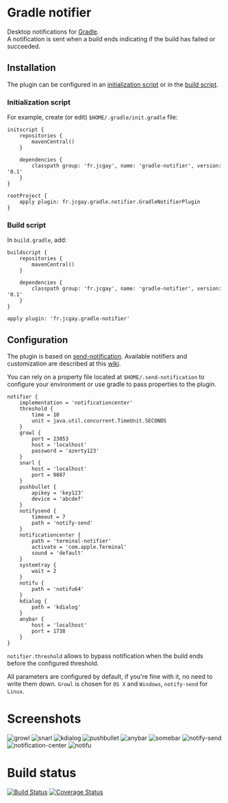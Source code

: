# Gradle notifier

Desktop notifications for [Gradle](http://gradle.org).  
A notification is sent when a build ends indicating if the build has failed or succeeded.

## Installation

The plugin can be configured in an [initialization script](http://gradle.org/docs/current/userguide/init_scripts.html) or in the [build script](https://gradle.org/docs/current/userguide/plugins.html).

### Initialization script

For example, create (or edit) `$HOME/.gradle/init.gradle` file:

```
initscript {
    repositories {
        mavenCentral()
    }

    dependencies {
        classpath group: 'fr.jcgay', name: 'gradle-notifier', version: '0.1'
    }
}

rootProject {
    apply plugin: fr.jcgay.gradle.notifier.GradleNotifierPlugin
}
```

### Build script

In `build.gradle`, add:

```
buildscript {
    repositories {
        mavenCentral()
    }

    dependencies {
        classpath group: 'fr.jcgay', name: 'gradle-notifier', version: '0.1'
    }
}

apply plugin: 'fr.jcgay.gradle-notifier'
```

## Configuration

The plugin is based on [send-notification](https://github.com/jcgay/send-notification). Available notifiers and customization are described at this [wiki](https://github.com/jcgay/send-notification/wiki).  

You can rely on a property file located at `$HOME/.send-notification` to configure your environment or use gradle to pass properties to the plugin.

```
notifier {
    implementation = 'notificationcenter'
    threshold {
        time = 10
        unit = java.util.concurrent.TimeUnit.SECONDS
    }
    growl {
        port = 23053
        host = 'localhost'
        password = 'azerty123'
    }
    snarl {
        host = 'localhost'
        port = 9887
    }
    pushbullet {
    	apikey = 'key123'
    	device = 'abcdef'
    }
    notifysend {
        timeout = 7
        path = 'notify-send'
    }
    notificationcenter {
    	path = 'terminal-notifier'
    	activate = 'com.apple.Terminal'
    	sound = 'default'
    }
    systemtray {
    	wait = 2
    }
    notifu {
    	path = 'notifu64'
    }
    kdialog {
    	path = 'kdialog'
    }
    anybar {
    	host = 'localhost'
    	port = 1738
    }
}
```

`notifier.threshold` allows to bypass notification when the build ends before the configured threshold.

All parameters are configured by default, if you're fine with it, no need to write them down.
`Growl` is chosen for `OS X` and `Windows`, `notify-send` for `Linux`.

# Screenshots

![growl](http://jeanchristophegay.com/images/gradle.notifier.growl.thumbnail.png)
![snarl](http://jeanchristophegay.com/images/gradle.notifier.snarl.png)
![kdialog](http://jeanchristophegay.com/images/gradle.notifier.kdialog.png)
![pushbullet](http://jeanchristophegay.com/images/gradle.notifier.pushbullet.thumbnail.png)
![anybar](http://jeanchristophegay.com/images/gradle.notifier.anybar.thumbnail.png)
![somebar](http://jeanchristophegay.com/images/gradle.notifier.somebar.png)
![notify-send](http://jeanchristophegay.com/images/gradle.notifier.notifysend.png)
![notification-center](http://jeanchristophegay.com/images/gradle.notifier.notificationcenter.thumbnail.png)
![notifu](http://jeanchristophegay.com/images/gradle.notifier.notifu.png)


# Build status
[![Build Status](https://travis-ci.org/jcgay/gradle-notifier.svg?branch=master)](https://travis-ci.org/jcgay/gradle-notifier)
[![Coverage Status](https://coveralls.io/repos/jcgay/gradle-notifier/badge.svg?branch=master)](https://coveralls.io/r/jcgay/gradle-notifier?branch=master)
